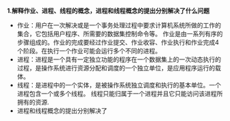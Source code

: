 **1.解释作业、进程、线程的概念，进程和线程概念的提出分别解决了什么问题**   
- 作业：用户在一次解决或是一个事务处理过程中要求计算机系统所做的工作的集合，它包括用户程序、所需要的数据集控制命令等。
作业是由一系列有序的步骤组成的。作业的完成要经过作业提交、作业收容、作业执行和作业完成4个阶段。在执行一个作业可能会运行多个不同的进程。    
- 进程：进程是一个具有一定独立功能的程序在一个数据集上的一次动态执行的过程，是操作系统进行资源分配和调度的一个独立单位，是应用程序运行的载体。    
- 线程：是进程中的一个实体，是被操作系统独立调度和执行的基本单位。一个进程包含一个或多个线程。
线程只能归属于一个进程并且它只能访问该进程所拥有的资源.    
- 进程和线程概念的提出分别解决了



